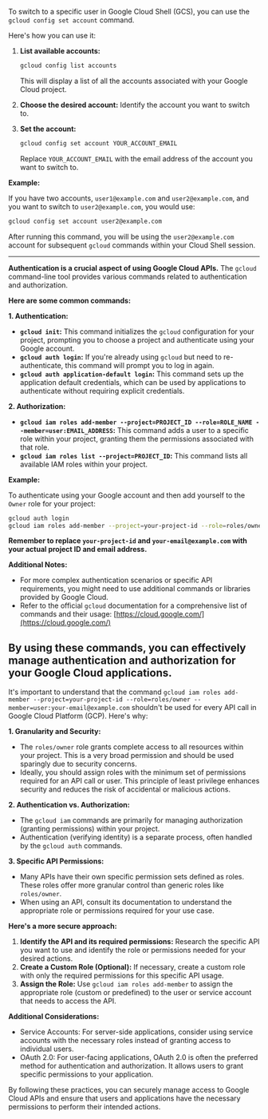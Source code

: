 To switch to a specific user in Google Cloud Shell (GCS), you can use the `gcloud config set account` command.

Here's how you can use it:

1. **List available accounts:**
   ```bash
   gcloud config list accounts
   ```
   This will display a list of all the accounts associated with your Google Cloud project.

2. **Choose the desired account:**
   Identify the account you want to switch to.

3. **Set the account:**
   ```bash
   gcloud config set account YOUR_ACCOUNT_EMAIL
   ```
   Replace `YOUR_ACCOUNT_EMAIL` with the email address of the account you want to switch to.

**Example:**

If you have two accounts, `user1@example.com` and `user2@example.com`, and you want to switch to `user2@example.com`, you would use:

```bash
gcloud config set account user2@example.com
```

After running this command, you will be using the `user2@example.com` account for subsequent `gcloud` commands within your Cloud Shell session.


-----

**Authentication is a crucial aspect of using Google Cloud APIs.** The `gcloud` command-line tool provides various commands related to authentication and authorization.

**Here are some common commands:**

**1. Authentication:**

- **`gcloud init`:** This command initializes the `gcloud` configuration for your project, prompting you to choose a project and authenticate using your Google account.
- **`gcloud auth login`:** If you're already using `gcloud` but need to re-authenticate, this command will prompt you to log in again.
- **`gcloud auth application-default login`:** This command sets up the application default credentials, which can be used by applications to authenticate without requiring explicit credentials.

**2. Authorization:**

- **`gcloud iam roles add-member --project=PROJECT_ID --role=ROLE_NAME --member=user:EMAIL_ADDRESS`:** This command adds a user to a specific role within your project, granting them the permissions associated with that role.
- **`gcloud iam roles list --project=PROJECT_ID`:** This command lists all available IAM roles within your project.

**Example:**

To authenticate using your Google account and then add yourself to the `Owner` role for your project:

```bash
gcloud auth login
gcloud iam roles add-member --project=your-project-id --role=roles/owner --member=user:your-email@example.com
```

**Remember to replace `your-project-id` and `your-email@example.com` with your actual project ID and email address.**

**Additional Notes:**

- For more complex authentication scenarios or specific API requirements, you might need to use additional commands or libraries provided by Google Cloud.
- Refer to the official `gcloud` documentation for a comprehensive list of commands and their usage: [https://cloud.google.com/](https://cloud.google.com/)

By using these commands, you can effectively manage authentication and authorization for your Google Cloud applications.
---------


It's important to understand that the command `gcloud iam roles add-member --project=your-project-id --role=roles/owner --member=user:your-email@example.com` shouldn't be used for every API call in Google Cloud Platform (GCP). Here's why:

**1. Granularity and Security:**

- The `roles/owner` role grants complete access to all resources within your project. This is a very broad permission and should be used sparingly due to security concerns.
- Ideally, you should assign roles with the minimum set of permissions required for an API call or user. This principle of least privilege enhances security and reduces the risk of accidental or malicious actions.

**2. Authentication vs. Authorization:**

- The `gcloud iam` commands are primarily for managing authorization (granting permissions) within your project.
- Authentication (verifying identity) is a separate process, often handled by the `gcloud auth` commands.

**3. Specific API Permissions:**

- Many APIs have their own specific permission sets defined as roles. These roles offer more granular control than generic roles like `roles/owner`.
- When using an API, consult its documentation to understand the appropriate role or permissions required for your use case.

**Here's a more secure approach:**

1. **Identify the API and its required permissions:** Research the specific API you want to use and identify the role or permissions needed for your desired actions.
2. **Create a Custom Role (Optional):** If necessary, create a custom role with only the required permissions for this specific API usage.
3. **Assign the Role:** Use `gcloud iam roles add-member` to assign the appropriate role (custom or predefined) to the user or service account that needs to access the API.

**Additional Considerations:**

- Service Accounts: For server-side applications, consider using service accounts with the necessary roles instead of granting access to individual users.
- OAuth 2.0: For user-facing applications, OAuth 2.0 is often the preferred method for authentication and authorization. It allows users to grant specific permissions to your application.

By following these practices, you can securely manage access to Google Cloud APIs and ensure that users and applications have the necessary permissions to perform their intended actions.
